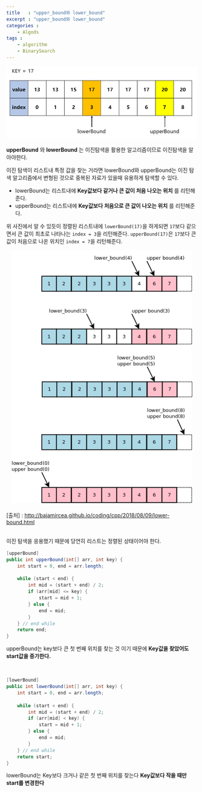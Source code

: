 ```yaml
---
title   : "upper_bound와 lower_bound"
excerpt : "upper_bound와 lower_bound"
categories : 
    - Algods
tags : 
    - algorithm
    - BinarySearch
---
```


![bs](/assets/img/algorithm/bs2.PNG)

__upperBound__ 와 __lowerBound__ 는 이진탐색을 활용한 알고리즘이므로 이진탐색을 알아야한다.  

이진 탐색이 리스트내 특정 값을 찾는 거라면 lowerBound와 upperBound는 이진 탐색 알고리즘에서 변형된 것으로 중복된 자료가 있을때 유용하게 탐색할 수 있다.  

- lowerBound는 리스트내에 __Key값보다 같거나 큰 값이 처음 나오는 위치__ 를 리턴해준다.  
- upperBound는 리스트내에 __Key값보다 처음으로 큰 값이 나오는 위치__ 를 리턴해준다.  

위 사진에서 알 수 있듯이 정렬된 리스트내에 `lowerBound(17)`을 하게되면 `17`보다 같으면서 큰 값이 최초로 나타나는 `index = 3`을 리턴해준다. `upperBound(17)`은 `17`보다 큰 값이 처음으로 나온 위치인 `index = 7`을 리턴해준다.  

![lbub](/assets/img/algorithm/lbub.PNG)  
[출처] : http://bajamircea.github.io/coding/cpp/2018/08/09/lower-bound.html  

<br/>
이진 탐색을 응용했기 때문에 당연히 리스트는 정렬된 상태이어야 한다.  

```java
[upperBound]
public int upperBound(int[] arr, int key) {
    int start = 0, end = arr.length;

    while (start < end) {
        int mid = (start + end) / 2;
        if (arr[mid] <= key) {
            start = mid + 1;
        } else {
            end = mid;
        }
    } // end while
    return end;
}
```  
upperBound는 key보다 큰 첫 번째 위치를 찾는 것 이기 때문에 __Key값을 찾았어도 start값을 증가한다.__

<br/>

```java
[lowerBound]
public int lowerBound(int[] arr, int key) {
    int start = 0, end = arr.length;

    while (start < end) {
        int mid = (start + end) / 2;
        if (arr[mid] < key) {
            start = mid + 1;
        } else {
            end = mid;
        }
    } // end while
    return start;
}
```
lowerBound는 Key보다 크거나 같은 첫 번째 위치를 찾는다 __Key값보다 작을 때만 start를 변경한다__